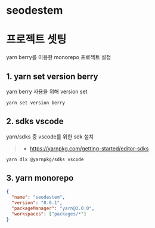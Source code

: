 # seodestem

# 프로젝트 셋팅

yarn berry를 이용한 monorepo 프로젝트 설정

## 1. yarn set version berry

yarn berry 사용을 위해 version set

```bash
yarn set version berry
```

## 2. sdks vscode

yarn/sdks 중 vscode를 위한 sdk 설치

> - https://yarnpkg.com/getting-started/editor-sdks

```bash
yarn dlx @yarnpkg/sdks vscode
```

## 3. yarn monorepo

```json
{
  "name": "seodestem",
  "version": "0.0.1",
  "packageManager": "yarn@3.0.0",
  "workspaces": ["packages/*"]
}
```
